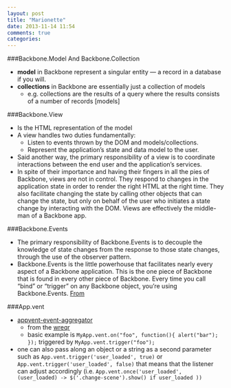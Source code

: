 ```yaml
---
layout: post
title: "Marionette"
date: 2013-11-14 11:54
comments: true
categories: 
---
```


###Backbone.Model And Backbone.Collection
  - **model** in Backbone represent a singular entity — a record in a database if you will.
  - **collections** in Backbone are essentially just a collection of models
    - e.g. collections are the results of a query where the results consists of a number of records [models]

###Backbone.View
  - Is the HTML representation of the model
  - A view handles two duties fundamentally:
    - Listen to events thrown by the DOM and models/collections.
    - Represent the application’s state and data model to the user.
  - Said another way, the primary responsibility of a view is to coordinate interactions between the end user and the application’s services.
  - In spite of their importance and having their fingers in all the pies of Backbone, views are not in control. They respond to changes in the application state in order to render the right HTML at the right time. They also facilitate changing the state by calling other objects that can change the state, but only on behalf of the user who initiates a state change by interacting with the DOM. Views are effectively the middle-man of a Backbone app. 

###Backbone.Events
  - The primary responsibility of Backbone.Events is to decouple the knowledge of state changes from the response to those state changes, through the use of the observer pattern.
  - Backbone.Events is the little powerhouse that facilitates nearly every aspect of a Backbone application. This is the one piece of Backbone that is found in every other piece of Backbone. Every time you call “bind” or “trigger” on any Backbone object, you’re using Backbone.Events. [From](http://lostechies.com/derickbailey/2011/12/27/the-responsibilities-of-the-various-pieces-of-backbone-js/)

###App.vent
  - [appvent-event-aggregator](https://github.com/marionettejs/backbone.marionette/blob/master/docs/marionette.application.md#appvent-event-aggregator)
    - from the [wreqr](https://github.com/marionettejs/backbone.wreqr)
    - basic example is `MyApp.vent.on("foo", function(){ alert("bar"); });` triggered by `MyApp.vent.trigger("foo");`
  - one can also pass along an object or a string as a second parameter such as `App.vent.trigger('user_loaded', true)` or `App.vent.trigger('user_loaded', false)` that means that the listener can adjust accordingly (i.e. `App.vent.once('user_loaded', (user_loaded) -> $('.change-scene').show() if user_loaded ))`

